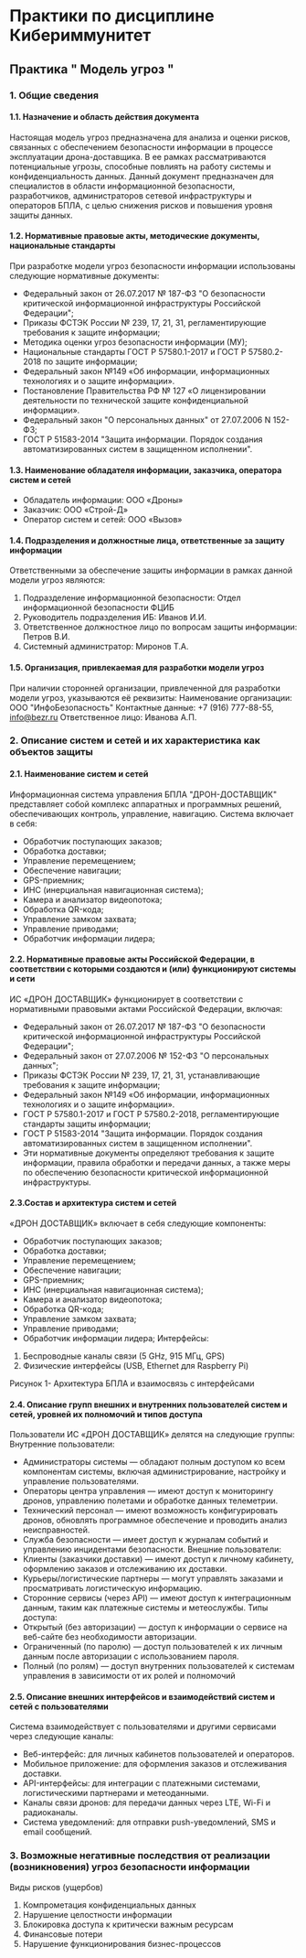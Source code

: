 # Практики по дисциплине Кибериммунитет

## Практика " Модель угроз "


### 1.	Общие сведения
#### 1.1.	 Назначение и область действия документа
Настоящая модель угроз предназначена для анализа и оценки рисков, связанных с обеспечением безопасности информации в процессе эксплуатации дрона-доставщика. В ее рамках рассматриваются потенциальные угрозы, способные повлиять на работу системы и конфиденциальность данных.
Данный документ предназначен для специалистов в области информационной безопасности, разработчиков, администраторов сетевой инфраструктуры и операторов БПЛА, с целью снижения рисков и повышения уровня защиты данных.

#### 1.2.	Нормативные правовые акты, методические документы, национальные стандарты
При разработке модели угроз безопасности информации использованы следующие нормативные документы:
-	Федеральный закон от 26.07.2017 № 187-ФЗ "О безопасности критической информационной инфраструктуры Российской Федерации";
-	Приказы ФСТЭК России № 239, 17, 21, 31, регламентирующие требования к защите информации;
-	Методика оценки угроз безопасности информации (МУ);
-	Национальные стандарты ГОСТ Р 57580.1-2017 и ГОСТ Р 57580.2-2018 по защите информации;
-	Федеральный закон №149 «Об информации, информационных технологиях и о защите информации».
-	Постановление Правительства РФ № 127 «О лицензировании деятельности по технической защите конфиденциальной информации».
-	Федеральный закон "О персональных данных" от 27.07.2006 N 152-ФЗ;
-	ГОСТ Р 51583-2014 "Защита информации. Порядок создания автоматизированных систем в защищенном исполнении".
#### 1.3.	Наименование обладателя информации, заказчика, оператора систем и сетей
-	Обладатель информации: ООО «Дроны»
-	Заказчик: ООО «Строй-Д»
-	Оператор систем и сетей: ООО «Вызов»
#### 1.4.	Подразделения и должностные лица, ответственные за защиту информации
Ответственными за обеспечение защиты информации в рамках данной модели угроз являются:
1)	Подразделение информационной безопасности: Отдел информационной безопасности ФЦИБ
2)	Руководитель подразделения ИБ: Иванов И.И.
3)	Ответственное должностное лицо по вопросам защиты информации: Петров В.И.
4)	Системный администратор: Миронов Т.А.
#### 1.5.	Организация, привлекаемая для разработки модели угроз
При наличии сторонней организации, привлеченной для разработки модели угроз, указываются её реквизиты:
Наименование организации: ООО "ИнфоБезопасность"
Контактные данные: +7 (916) 777-88-55, info@bezr.ru
Ответственное лицо: Иванова А.П.
### 2.	Описание систем и сетей и их характеристика как объектов защиты
#### 2.1. Наименование систем и сетей
Информационная система управления БПЛА "ДРОН-ДОСТАВЩИК" представляет собой комплекс аппаратных и программных решений, обеспечивающих контроль, управление, навигацию. Система включает в себя:
-	Обработчик поступающих заказов;
-	Обработка доставки;
-	Управление перемещением;
-	Обеспечение навигации;
-	GPS-приемник;
-	ИНС (инерциальная навигационная система);
-	Камера и анализатор видеопотока;
-	Обработка QR-кода;
-	Управление замком захвата;
-	Управление приводами;
-	Обработчик информации лидера;
#### 2.2. Нормативные правовые акты Российской Федерации, в соответствии с которыми создаются и (или) функционируют системы и сети
ИС «ДРОН ДОСТАВЩИК» функционирует в соответствии с нормативными правовыми актами Российской Федерации, включая:
-	Федеральный закон от 26.07.2017 № 187-ФЗ "О безопасности критической информационной инфраструктуры Российской Федерации";
-	Федеральный закон от 27.07.2006 № 152-ФЗ "О персональных данных";
-	Приказы ФСТЭК России № 239, 17, 21, 31, устанавливающие требования к защите информации;
-	Федеральный закон №149 «Об информации, информационных технологиях и о защите информации».
-	ГОСТ Р 57580.1-2017 и ГОСТ Р 57580.2-2018, регламентирующие стандарты защиты информации;
-	ГОСТ Р 51583-2014 "Защита информации. Порядок создания автоматизированных систем в защищенном исполнении".
-	Эти нормативные документы определяют требования к защите информации, правила обработки и передачи данных, а также меры по обеспечению безопасности критической информационной инфраструктуры.
#### 2.3.Состав и архитектура систем и сетей
«ДРОН ДОСТАВЩИК» включает в себя следующие компоненты:
-	Обработчик поступающих заказов;
-	Обработка доставки;
-	Управление перемещением;
-	Обеспечение навигации;
-	GPS-приемник;
-	ИНС (инерциальная навигационная система);
-	Камера и анализатор видеопотока;
-	Обработка QR-кода;
-	Управление замком захвата;
-	Управление приводами;
-	Обработчик информации лидера;
Интерфейсы:
1)	Беспроводные каналы связи (5 GHz, 915 МГц, GPS)
2)	Физические интерфейсы (USB, Ethernet для Raspberry Pi)
 
Рисунок 1- Архитектура БПЛА и взаимосвязь с интерфейсами
#### 2.4. Описание групп внешних и внутренних пользователей систем и сетей, уровней их полномочий и типов доступа
Пользователи ИС «ДРОН ДОСТАВЩИК» делятся на следующие группы:
Внутренние пользователи:
-	Администраторы системы — обладают полным доступом ко всем компонентам системы, включая администрирование, настройку и управление пользователями.
-	Операторы центра управления — имеют доступ к мониторингу дронов, управлению полетами и обработке данных телеметрии.
-	Технический персонал — имеют возможность конфигурировать дронов, обновлять программное обеспечение и проводить анализ неисправностей.
-	Служба безопасности — имеет доступ к журналам событий и управлению инцидентами безопасности.
Внешние пользователи:
-	Клиенты (заказчики доставки) — имеют доступ к личному кабинету, оформлению заказов и отслеживанию их доставки.
-	Курьеры/логистические партнеры — могут управлять заказами и просматривать логистическую информацию.
-	Сторонние сервисы (через API) — имеют доступ к интеграционным данным, таким как платежные системы и метеослужбы.
Типы доступа:
-	Открытый (без авторизации) — доступ к информации о сервисе на веб-сайте без необходимости авторизации.
-	Ограниченный (по паролю) — доступ пользователей к их личным данным после авторизации с использованием пароля.
-	Полный (по ролям) — доступ внутренних пользователей к системам управления в зависимости от их ролей и полномочий
#### 2.5. Описание внешних интерфейсов и взаимодействий систем и сетей с пользователями
Система взаимодействует с пользователями и другими сервисами через следующие каналы:
-	Веб-интерфейс: для личных кабинетов пользователей и операторов.
-	Мобильное приложение: для оформления заказов и отслеживания доставки.
-	API-интерфейсы: для интеграции с платежными системами, логистическими партнерами и метеоданными.
-	Каналы связи дронов: для передачи данных через LTE, Wi-Fi и радиоканалы.
-	Система уведомлений: для отправки push-уведомлений, SMS и email сообщений.
 
### 3.	Возможные негативные последствия от реализации (возникновения) угроз безопасности информации
Виды рисков (ущербов)
1)	Компрометация конфиденциальных данных
2)	Нарушение целостности информации
3)	Блокировка доступа к критически важным ресурсам
4)	Финансовые потери
5)	Нарушение функционирования бизнес-процессов

   



